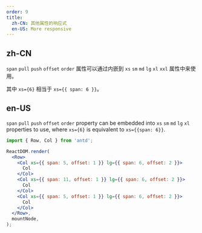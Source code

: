 ```yaml
---
order: 9
title:
  zh-CN: 其他属性的响应式
  en-US: More responsive
---
```


## zh-CN

`span` `pull` `push` `offset` `order` 属性可以通过内嵌到 `xs` `sm` `md` `lg` `xl` `xxl` 属性中来使用。

其中 `xs={6}` 相当于 `xs={{ span: 6 }}`。

## en-US

`span` `pull` `push` `offset` `order` property can be embedded into `xs` `sm` `md` `lg` `xl` properties to use, where `xs={6}` is equivalent to `xs={{span: 6}}`.

```jsx
import { Row, Col } from 'antd';

ReactDOM.render(
  <Row>
    <Col xs={{ span: 5, offset: 1 }} lg={{ span: 6, offset: 2 }}>
      Col
    </Col>
    <Col xs={{ span: 11, offset: 1 }} lg={{ span: 6, offset: 2 }}>
      Col
    </Col>
    <Col xs={{ span: 5, offset: 1 }} lg={{ span: 6, offset: 2 }}>
      Col
    </Col>
  </Row>,
  mountNode,
);
```
